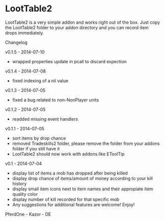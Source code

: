 LootTable2
==========

LootTable2 is a very simple addon and works right out of the box. Just copy the LootTable2 folder to your addon directory and you can record item drops immediately.

Changelog

v0.1.5 - 2014-07-10
* wrapped properties update in pcall to discard expection

v0.1.4 - 2014-07-08
* fixed indexing of a nil value

v0.1.3 - 2014-07-05
* fixed a bug related to non-NonPlayer units

v0.1.2 - 2014-07-05
* readded missing event handlers

v0.1.1 - 2014-07-05
* sort items by drop chance
* removed Tradeskills2 folder, please remove the folder from your addons folder if you still have it
* LootTable2 should now work with addons like EToolTip

v0.1 - 2014-07-04
* display list of items a mob has dropped after being killed
* display drop chance of items/amount of money according to your kill history
* display small item icons next to item names and their appropiate item quality color
* display number of kill recorded for that specific mob
* Any suggestions for additional features are welcome! Enjoy!

PferdOne - Kazor - DE
